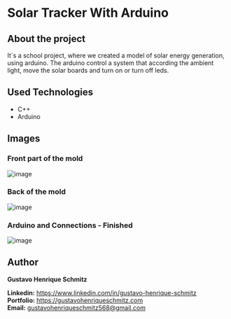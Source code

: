 # Solar Tracker With Arduino

## About the project
It`s a school project, where we created a model of solar energy generation, using arduino.
The arduino control a system that according the ambient light, move the solar boards and turn on or turn off leds.

## Used Technologies
- C++
- Arduino

## Images

### Front part of the mold
![image](https://github.com/user-attachments/assets/68dbc984-805d-4b26-b6c1-9cf037909fda)

### Back of the mold
![image](https://github.com/user-attachments/assets/658c9344-8d83-4363-9353-f0b60eb68db9)

### Arduino and Connections - Finished
![image](https://github.com/user-attachments/assets/b0c255ff-ef34-419b-a2de-7b2066a7f74d)

## Author
**Gustavo Henrique Schmitz**

**Linkedin:** https://www.linkedin.com/in/gustavo-henrique-schmitz  
**Portfolio:** https://gustavohenriqueschmitz.com  
**Email:** gustavohenriqueschmitz568@gmail.com  
